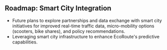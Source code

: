 ## Roadmap: Smart City Integration
- Future plans to explore partnerships and data exchange with smart city initiatives for improved real-time traffic data, micro-mobility options (scooters, bike shares), and policy recommendations.
- Leveraging smart city infrastructure to enhance EcoRoute's predictive capabilities.

